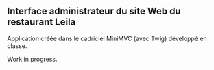 ## Interface administrateur du site Web du restaurant Leila

Application créée dans le cadriciel MiniMVC (avec Twig) développé en classe.

Work in progress.